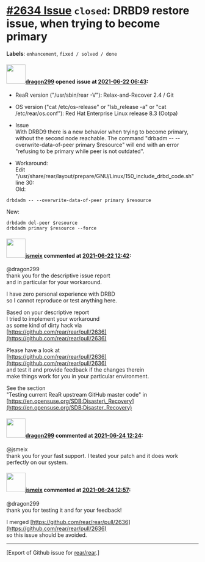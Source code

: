 [\#2634 Issue](https://github.com/rear/rear/issues/2634) `closed`: DRBD9 restore issue, when trying to become primary
=====================================================================================================================

**Labels**: `enhancement`, `fixed / solved / done`

#### <img src="https://avatars.githubusercontent.com/u/2734035?v=4" width="50">[dragon299](https://github.com/dragon299) opened issue at [2021-06-22 06:43](https://github.com/rear/rear/issues/2634):

-   ReaR version ("/usr/sbin/rear -V"): Relax-and-Recover 2.4 / Git

-   OS version ("cat /etc/os-release" or "lsb\_release -a" or "cat
    /etc/rear/os.conf"): Red Hat Enterprise Linux release 8.3 (Ootpa)

-   Issue  
    With DRBD9 there is a new behavior when trying to become primary,
    without the second node reachable. The command "drbadm --
    --overwrite-data-of-peer primary $resource" will end with an error
    "refusing to be primary while peer is not outdated".

-   Workaround:  
    Edit
    "/usr/share/rear/layout/prepare/GNU/Linux/150\_include\_drbd\_code.sh"
    line 30:  
    Old:

<!-- -->

    drbdadm -- --overwrite-data-of-peer primary $resource

New:

    drbdadm del-peer $resource
    drbdadm primary $resource --force

#### <img src="https://avatars.githubusercontent.com/u/1788608?u=925fc54e2ce01551392622446ece427f51e2f0ce&v=4" width="50">[jsmeix](https://github.com/jsmeix) commented at [2021-06-22 12:42](https://github.com/rear/rear/issues/2634#issuecomment-865949592):

@dragon299  
thank you for the descriptive issue report  
and in particular for your workaround.

I have zero personal experience with DRBD  
so I cannot reproduce or test anything here.

Based on your descriptive report  
I tried to implement your workaround  
as some kind of dirty hack via  
[https://github.com/rear/rear/pull/2636](https://github.com/rear/rear/pull/2636)

Please have a look at  
[https://github.com/rear/rear/pull/2636](https://github.com/rear/rear/pull/2636)  
and test it and provide feedback if the changes therein  
make things work for you in your particular environment.

See the section  
"Testing current ReaR upstream GitHub master code" in  
[https://en.opensuse.org/SDB:Disaster\_Recovery](https://en.opensuse.org/SDB:Disaster_Recovery)

#### <img src="https://avatars.githubusercontent.com/u/2734035?v=4" width="50">[dragon299](https://github.com/dragon299) commented at [2021-06-24 12:24](https://github.com/rear/rear/issues/2634#issuecomment-867594927):

@jsmeix  
thank you for your fast support. I tested your patch and it does work
perfectly on our system.

#### <img src="https://avatars.githubusercontent.com/u/1788608?u=925fc54e2ce01551392622446ece427f51e2f0ce&v=4" width="50">[jsmeix](https://github.com/jsmeix) commented at [2021-06-24 12:57](https://github.com/rear/rear/issues/2634#issuecomment-867614786):

@dragon299  
thank you for testing it and for your feedback!

I merged
[https://github.com/rear/rear/pull/2636](https://github.com/rear/rear/pull/2636)  
so this issue should be avoided.

------------------------------------------------------------------------

\[Export of Github issue for
[rear/rear](https://github.com/rear/rear).\]
